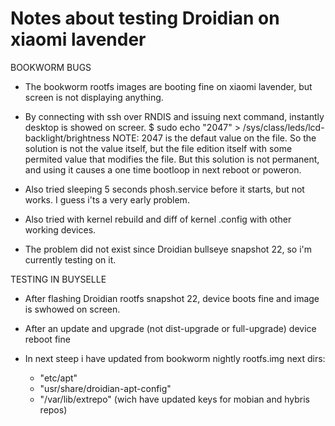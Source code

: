 # Notes about testing Droidian on xiaomi lavender

BOOKWORM BUGS
- The bookworm rootfs images are booting fine on xiaomi lavender, but screen is not displaying anything.

- By connecting with ssh over RNDIS and issuing next command,  instantly desktop is showed on screer.
     $ sudo echo "2047" > /sys/class/leds/lcd-backlight/brightness
     NOTE: 2047 is the defaut value on the file. So the solution is not the value itself, but the file edition itself with some permited value that modifies the file.
  But this solution is not permanent, and using it causes a one time bootloop in next reboot or poweron.

- Also tried sleeping 5 seconds phosh.service before it starts, but not works. I guess i'ts a very early problem.

- Also tried with kernel rebuild and diff of kernel .config with other working devices.

- The problem did not exist since Droidian bullseye snapshot 22, so i'm currently testing on it.

TESTING IN BUYSELLE
- After flashing Droidian rootfs snapshot 22, device boots fine and image is swhowed on screen.

- After an update and upgrade (not dist-upgrade or full-upgrade) device reboot fine

- In next steep i have updated from bookworm nightly rootfs.img next dirs:
  - "etc/apt"
  - "usr/share/droidian-apt-config"
  - "/var/lib/extrepo" (wich have updated keys for mobian and hybris repos)
